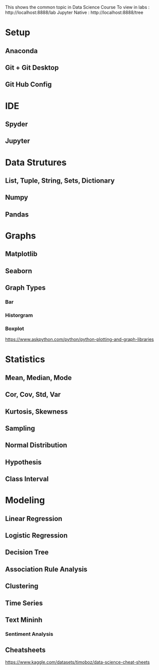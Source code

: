 This shows the common topic in Data Science Course
To view in labs  : http://localhost:8888/lab
Jupyter Native : http://localhost:8888/tree


# Setup
## Anaconda
## Git + Git Desktop
## Git Hub Config

# IDE
## Spyder
## Jupyter


# Data Strutures
## List, Tuple, String, Sets, Dictionary
## Numpy
## Pandas


# Graphs
## Matplotlib
## Seaborn
## Graph Types
### Bar
### Historgram
### Boxplot
https://www.askpython.com/python/python-plotting-and-graph-libraries


# Statistics
## Mean, Median, Mode
## Cor, Cov, Std, Var
## Kurtosis, Skewness
## Sampling
## Normal Distribution
## Hypothesis
## Class Interval

# Modeling
## Linear Regression

## Logistic Regression

## Decision Tree

## Association Rule Analysis

## Clustering

## Time Series

## Text Mininh
### Sentiment Analysis


## Cheatsheets
https://www.kaggle.com/datasets/timoboz/data-science-cheat-sheets